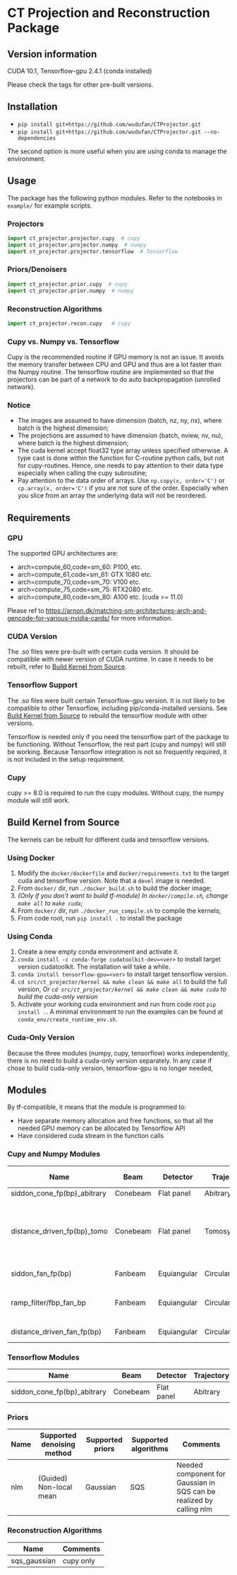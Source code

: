 # CT Projection and Reconstruction Package

## Version information
CUDA 10.1, Tensorflow-gpu 2.4.1 (conda installed)

Please check the tags for other pre-built versions.

## Installation
- `pip install git+https://github.com/wudufan/CTProjector.git`
- `pip install git+https://github.com/wudufan/CTProjector.git --no-dependencies`

The second option is more useful when you are using conda to manage the environment. 

## Usage
The package has the following python modules. Refer to the notebooks in `example/` for example scripts.

### Projectors
```python
import ct_projector.projector.cupy  # cupy
import ct_projector.projector.numpy  # numpy
import ct_projector.projector.tensorflow  # Tensorflow
```

### Priors/Denoisers
```python
import ct_projector.prior.cupy  # cupy
import ct_projector.prior.numpy  # numpy
```

### Reconstruction Algorithms
```python
import ct_projector.recon.cupy   # cupy
```

### Cupy vs. Numpy vs. Tensorflow
Cupy is the recommended routine if GPU memory is not an issue. It avoids the memory transfer between CPU and GPU and thus are a lot faster than the Numpy routine. The tensorflow routine are implemented so that the projectors can be part of a network to do auto backpropagation (unrolled network).

### Notice
- The images are assumed to have dimension (batch, nz, ny, nx), where batch is the highest dimension;
- The projections are assumed to have dimension (batch, nview, nv, nu), where batch is the highest dimension;
- The cuda kernel accept float32 type array unless specified otherwise. A type cast is done within the function for C-routine python calls, but not for cupy-routines. Hence, one needs to pay attention to their data type especially when calling the cupy subroutine;
- Pay attention to the data order of arrays. Use `np.copy(x, order='C')` or `cp.array(x, order='C')` if you are not sure of the order. Especially when you slice from an array the underlying data will not be reordered. 

## Requirements
### GPU
The supported GPU architectures are:

- arch=compute_60,code=sm_60: P100, etc.
- arch=compute_61,code=sm_61: GTX 1080 etc.
- arch=compute_70,code=sm_70: V100 etc.
- arch=compute_75,code=sm_75: RTX2080 etc.
- arch=compute_80,code=sm_80: A100 etc. (cuda >= 11.0)

Please ref to https://arnon.dk/matching-sm-architectures-arch-and-gencode-for-various-nvidia-cards/ for more information.

### CUDA Version
The .so files were pre-built with certain cuda version. It should be compatible with newer version of CUDA runtime. In case it needs to be rebuilt, refer to [Build Kernel from Source](#build-kernel-from-source).

### Tensorflow Support
The .so files were built certain Tensorflow-gpu version. It is not likely to be compatible to other Tensorflow, including pip/conda-installed versions. See [Build Kernel from Source](#build-kernel-from-source) to rebuild the tensorflow module with other versions.

Tensorflow is needed only if you need the tensorflow part of the package to be functioning. Without Tensorflow, the rest part (cupy and numpy) will still be working. Because Tensorflow integration is not so frequently required, it is not included in the setup requirement.

### Cupy
cupy >= 8.0 is required to run the cupy modules. Without cupy, the numpy module will still work.

## Build Kernel from Source
The kernels can be rebuilt for different cuda and tensorflow versions.

### Using Docker
1. Modify the `docker/dockerfile` and `docker/requirements.txt` to the target cuda and tensorflow version. Note that a `devel` image is needed.
2. From `docker/` dir, run `./docker_build.sh` to build the docker image;
3. *(Only if you don't want to build tf-module) In `docker/compile.sh`, change `make all` to `make cuda`*;
4. From `docker/` dir, run `./docker_run_compile.sh` to compile the kernels;
5. From code root, run `pip install .` to install the package

### Using Conda
1. Create a new empty conda environment and activate it.
2. `conda install -c conda-forge cudatoolkit-dev=<ver>` to install target version cudatoolkit. The installation will take a while.
3. `conda install tensorflow-gpu=<ver>` to install target tensorflow version.
4. `cd src/ct_projector/kernel && make clean && make all` to build the full version, *Or `cd src/ct_projector/kernel && make clean && make cuda` to build the cuda-only version*
5. Activate your working cuda environment and run from code root `pip install .`. A minimal environment to run the examples can be found at `conda_env/create_runtime_env.sh`.

### Cuda-Only Version
Because the three modules (numpy, cupy, tensorflow) works independently, there is no need to build a cuda-only version separately. In any case if chose to build cuda-only version, tensorflow-gpu is no longer needed,

## Modules
By tf-compatible, it means that the module is programmed to: 

- Have separate memory allocation and free functions, so that all the needed GPU memory can be allocated by Tensorflow API
- Have considered cuda stream in the function calls

### Cupy and Numpy Modules

Name | Beam | Detector | Trajectory | Algorithm | tf-compatible | Comments 
---- | ---- | ---- | ---- | ---- | ---- | ----
siddon_cone_fp(bp)_abitrary | Conebeam| Flat panel| Abitrary | Siddon | Yes | None
distance_driven_fp(bp)_tomo | Conebeam| Flat panel| Tomosynthesis | Distance-driven | No | The main axis should always be z. Detector assumed u=(1,0,0), v=(0,1,0)
siddon_fan_fp(bp) | Fanbeam | Equiangular| Circular | Siddon | No | numpy-only
ramp_filter/fbp_fan_bp | Fanbeam | Equiangular| Circular | FBP | No | numpy-only. Filter + pixel-driven BP
distance_driven_fan_fp(bp) | Fanbeam | Equiangular| Circular | Distance-driven | Yes | cupy-only

### Tensorflow Modules

Name | Beam | Detector | Trajectory | Algorithm | Comments 
---- | ---- | ---- | ---- | ---- | ---- 
siddon_cone_fp(bp)_abitrary | Conebeam| Flat panel| Abitrary | Siddon | None

### Priors

Name | Supported denoising method | Supported priors | Supported algorithms | Comments
---- | ---- | ---- | ---- | ----
nlm | (Guided) Non-local mean | Gaussian | SQS | Needed component for Gaussian in SQS can be realized by calling nlm

### Reconstruction Algorithms

Name | Comments
---- | ----
sqs_gaussian | cupy only